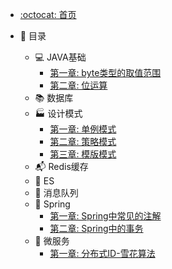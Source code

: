 - [:octocat: 首页](/README)
- :memo: 目录

  - 💻 JAVA基础
    - [第一章: byte类型的取值范围](https://sunhhw.github.io/#/md/idea-plugin/java基础/2022-03-12-byte类型的取值范围.md)
    - [第二章: 位运算](https://sunhhw.github.io/#/md/idea-plugin/java基础/2022-02-12-位运算.md)
  - 📚 数据库
  - 🏭 设计模式
    - [第一章: 单例模式](https://sunhhw.github.io/#/md/idea-plugin/设计模式/2022-03-08-单例模式.md)
    - [第二章: 策略模式](https://sunhhw.github.io/#/md/idea-plugin/设计模式/2022-03-08-策略模式.md)
    - [第三章: 模版模式](https://sunhhw.github.io/#/md/idea-plugin/设计模式/2022-03-09-模版模式.md)
  - 📬 Redis缓存
  - 💼 ES
  - 🚌 消息队列
  - 🌿 Spring
    - [第一章: Spring中常见的注解]( https://sunhhw.github.io/#/md/idea-plugin/spring/2022-03-06-Spring中常见注解.md )
    - [第二章: Spring中的事务](https://sunhhw.github.io/#/md/idea-plugin/spring/2022-03-06-Spring中事务问题.md)
  - :leaves: 微服务
    - [第一章:  分布式ID-雪花算法](https://sunhhw.github.io/#/md/idea-plugin/微服务/2022-03-08-雪花算法.md)

